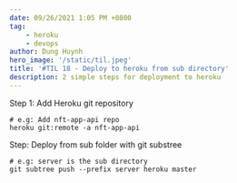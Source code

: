 ```yaml
---
date: 09/26/2021 1:05 PM +0800
tag:
    - heroku
    - devops
author: Dung Huynh
hero_image: '/static/til.jpeg'
title: '#TIL 18 - Deploy to heroku from sub directory'
description: 2 simple steps for deployment to heroku
---
```


Step 1: Add Heroku git repository

    # e.g: Add nft-app-api repo
    heroku git:remote -a nft-app-api

Step: Deploy from sub folder with git substree

    # e.g: server is the sub directory
    git subtree push --prefix server heroku master

